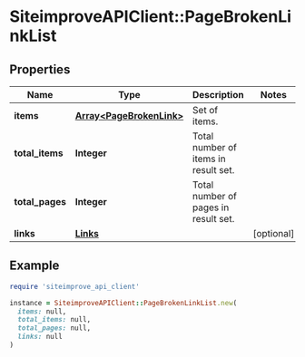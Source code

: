 # SiteimproveAPIClient::PageBrokenLinkList

## Properties

| Name | Type | Description | Notes |
| ---- | ---- | ----------- | ----- |
| **items** | [**Array&lt;PageBrokenLink&gt;**](PageBrokenLink.md) | Set of items. |  |
| **total_items** | **Integer** | Total number of items in result set. |  |
| **total_pages** | **Integer** | Total number of pages in result set. |  |
| **links** | [**Links**](Links.md) |  | [optional] |

## Example

```ruby
require 'siteimprove_api_client'

instance = SiteimproveAPIClient::PageBrokenLinkList.new(
  items: null,
  total_items: null,
  total_pages: null,
  links: null
)
```


